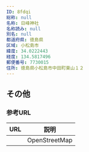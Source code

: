 ```yaml
---
ID: 8fdqi
総称: null
名称: 日峰神社
名称読み: null
別名: null
都道府県: 徳島県
区域: 小松島市
緯度: 34.0222443
経度: 134.5817496
郵便番号: 7730015
住所: 徳島県小松島市中田町東山１２
---
```


## その他

### 参考URL

| URL | 説明          |
| --- | ------------- |
|     | OpenStreetMap |
